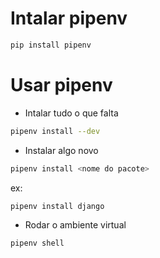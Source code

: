 # Intalar pipenv

```bash
pip install pipenv
```

# Usar pipenv

- Intalar tudo o que falta

```bash
pipenv install --dev
```

- Instalar algo novo

```bash
pipenv install <nome do pacote>
```

ex:

```bash
pipenv install django
```

- Rodar o ambiente virtual

```bash
pipenv shell
```
